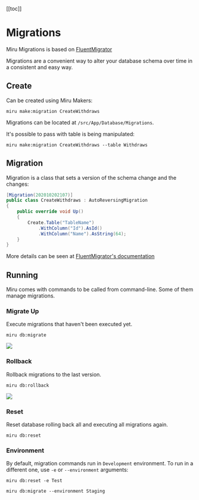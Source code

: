 <!-- 
Introduction
  fluentmigrator
  migration, runner
  TODO: addmigrations
Create
Migration
    create table
    changing columns
    TODO: Naming
        Create table
        Alter table
        Alter many tables
        Rename table
    TODO: Existing database
        create a new database, for example for testing or staging environment
        use a tool to export sql
        add sql into the solution
        create migration importing sql file
Running
    up
    rollback
    reset
-->

[[toc]]

# Migrations

Miru Migrations is based on [FluentMigrator](https://fluentmigrator.github.io/)

Migrations are a convenient way to alter your database schema over time in a consistent and easy way.

## Create

Can be created using Miru Makers:

```shell
miru make:migration CreateWithdraws
```

Migrations can be located at ```/src/App/Database/Migrations```.

It's possible to pass with table is being manipulated:

```shell
miru make:migration CreateWithdraws --table Withdraws
```

## Migration

Migration is a class that sets a version of the schema change and the changes:

```csharp
[Migration(202010202107)]
public class CreateWithdraws : AutoReversingMigration
{
    public override void Up()
    {
        Create.Table("TableName")
            .WithColumn("Id").AsId()
            .WithColumn("Name").AsString(64);
    }
}
```

More details can be seen at [FluentMigrator's documentation](https://fluentmigrator.github.io/articles/migration-example.html)

## Running

Miru comes with commands to be called from command-line. Some of them manage migrations.

### Migrate Up

Execute migrations that haven't been executed yet.

```shell
miru db:migrate
```

![](/Migrations-Up.png)

### Rollback

Rollback migrations to the last version.

```shell
miru db:rollback
```

![](/Migrations-Rollback.png)

### Reset

Reset database rolling back all and executing all migrations again.

```shell
miru db:reset
```

### Environment

By default, migration commands run in ```Development``` environment. To run in a different one, use ```-e``` or ```--environment``` arguments:

```shell
miru db:reset -e Test

miru db:migrate --environment Staging
```